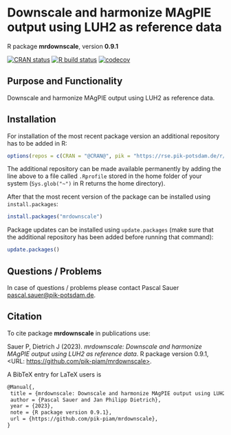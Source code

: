 # Downscale and harmonize MAgPIE output using LUH2 as reference data

R package **mrdownscale**, version **0.9.1**

[![CRAN status](https://www.r-pkg.org/badges/version/mrdownscale)](https://cran.r-project.org/package=mrdownscale)  [![R build status](https://github.com/pik-piam/mrdownscale/workflows/check/badge.svg)](https://github.com/pik-piam/mrdownscale/actions) [![codecov](https://codecov.io/gh/pik-piam/mrdownscale/branch/master/graph/badge.svg)](https://app.codecov.io/gh/pik-piam/mrdownscale) 

## Purpose and Functionality

Downscale and harmonize MAgPIE output using LUH2 as reference
    data.


## Installation

For installation of the most recent package version an additional repository has to be added in R:

```r
options(repos = c(CRAN = "@CRAN@", pik = "https://rse.pik-potsdam.de/r/packages"))
```
The additional repository can be made available permanently by adding the line above to a file called `.Rprofile` stored in the home folder of your system (`Sys.glob("~")` in R returns the home directory).

After that the most recent version of the package can be installed using `install.packages`:

```r 
install.packages("mrdownscale")
```

Package updates can be installed using `update.packages` (make sure that the additional repository has been added before running that command):

```r 
update.packages()
```

## Questions / Problems

In case of questions / problems please contact Pascal Sauer <pascal.sauer@pik-potsdam.de>.

## Citation

To cite package **mrdownscale** in publications use:

Sauer P, Dietrich J (2023). _mrdownscale: Downscale and harmonize MAgPIE output using LUH2 as reference data_. R package version 0.9.1, <URL: https://github.com/pik-piam/mrdownscale>.

A BibTeX entry for LaTeX users is

 ```latex
@Manual{,
  title = {mrdownscale: Downscale and harmonize MAgPIE output using LUH2 as reference data},
  author = {Pascal Sauer and Jan Philipp Dietrich},
  year = {2023},
  note = {R package version 0.9.1},
  url = {https://github.com/pik-piam/mrdownscale},
}
```
